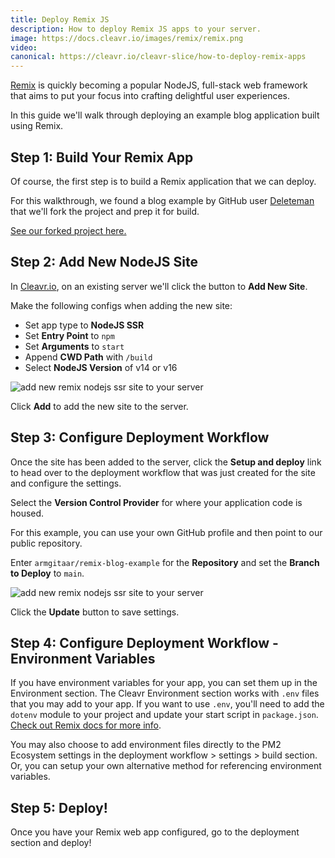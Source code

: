 ```yaml
---
title: Deploy Remix JS
description: How to deploy Remix JS apps to your server.
image: https://docs.cleavr.io/images/remix/remix.png
video:
canonical: https://cleavr.io/cleavr-slice/how-to-deploy-remix-apps
---
```


<you-tube video="cfiARc4DAz4"></you-tube>

[Remix](https://remix.run/) is quickly becoming a popular NodeJS, full-stack web framework that aims to put your focus into crafting delightful user experiences.

In this guide we'll walk through deploying an example blog application built using Remix.

## Step 1: Build Your Remix App

Of course, the first step is to build a Remix application that we can deploy.

For this walkthrough, we found a blog example by GitHub user [Deleteman](https://github.com/deleteman/remix-blog-example) that we'll fork the project and prep it for build.

[See our forked project here.](https://github.com/armgitaar/remix-blog-example)

## Step 2: Add New NodeJS Site

In [Cleavr.io](https://cleavr.io), on an existing server we'll click the button to **Add New Site**.

Make the following configs when adding the new site:

- Set app type to **NodeJS SSR**
- Set **Entry Point** to `npm`
- Set **Arguments** to `start`
- Append **CWD Path** with `/build`
- Select **NodeJS Version** of v14 or v16

![add new remix nodejs ssr site to your server](/images/remix/node-ssr-site-new.png)

Click **Add** to add the new site to the server.

## Step 3: Configure Deployment Workflow

Once the site has been added to the server, click the **Setup and deploy** link to head over to the deployment workflow that was just created for the site and configure the settings.

Select the **Version Control Provider** for where your application code is housed.

For this example, you can use your own GitHub profile and then point to our public repository.

Enter `armgitaar/remix-blog-example` for the **Repository** and set the **Branch to Deploy** to `main`.

![add new remix nodejs ssr site to your server](/images/remix/setup-code-repo.png)

Click the **Update** button to save settings.

## Step 4: Configure Deployment Workflow - Environment Variables

If you have environment variables for your app, you can set them up in the Environment section. The Cleavr Environment section works with `.env` files that you may add to your app. If you want to use `.env`, you'll
need to add the `dotenv` module to your project and update your start script in `package.json`. [Check out Remix docs for more info](https://remix.run/docs/en/v1/guides/envvars#server-environment-variables).

You may also choose to add environment files directly to the PM2 Ecosystem settings in the deployment workflow > settings > build section. Or, you can setup your own alternative method for referencing environment variables.

## Step 5: Deploy!

Once you have your Remix web app configured, go to the deployment section and deploy!
